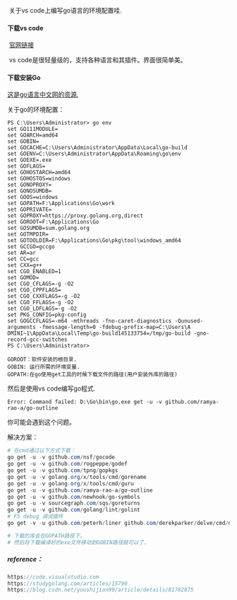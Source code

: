 ​	关于vs code上编写go语言的环境配置哇.

#### 下载vs code

​	<a href=" https://code.visualstudio.com/ ">官网链接</a>

​	vs code是很轻量级的，支持各种语言和其插件。界面很简单美。



#### 下载安装Go

​	<a href=" https://studygolang.com/articles/15790 ">这是go语言中文网的资源.</a>



关于go的环境配置：

```
PS C:\Users\Administrator> go env
set GO111MODULE=
set GOARCH=amd64
set GOBIN=
set GOCACHE=C:\Users\Administrator\AppData\Local\go-build
set GOENV=C:\Users\Administrator\AppData\Roaming\go\env
set GOEXE=.exe
set GOFLAGS=
set GOHOSTARCH=amd64
set GOHOSTOS=windows
set GONOPROXY=
set GONOSUMDB=
set GOOS=windows
set GOPATH=F:\Applications\Go\work
set GOPRIVATE=
set GOPROXY=https://proxy.golang.org,direct
set GOROOT=F:\Applications\Go
set GOSUMDB=sum.golang.org
set GOTMPDIR=
set GOTOOLDIR=F:\Applications\Go\pkg\tool\windows_amd64
set GCCGO=gccgo
set AR=ar
set CC=gcc
set CXX=g++
set CGO_ENABLED=1
set GOMOD=
set CGO_CFLAGS=-g -O2
set CGO_CPPFLAGS=
set CGO_CXXFLAGS=-g -O2
set CGO_FFLAGS=-g -O2
set CGO_LDFLAGS=-g -O2
set PKG_CONFIG=pkg-config
set GOGCCFLAGS=-m64 -mthreads -fno-caret-diagnostics -Qunused-arguments -fmessage-length=0 -fdebug-prefix-map=C:\Users\A
DMINI~1\AppData\Local\Temp\go-build145133754=/tmp/go-build -gno-record-gcc-switches
PS C:\Users\Administrator>
```



```
GOROOT：软件安装的根目录.
GOBIN: 运行所需的环境变量.
GOPATH:在go使用get工具的时候下载文件的路径(用户安装外库的路径)
```



然后是使用vs code编写go程式.

```
Error: Command failed: D:\Go\bin\go.exe get -u -v github.com/ramya-rao-a/go-outline
```

你可能会遇到这个问题。



解决方案：

```powershell
# 在cmd通过以下方式下载：
go get -u -v github.com/nsf/gocode
go get -u -v github.com/rogpeppe/godef
go get -u -v github.com/tpng/gopkgs
go get -u -v golang.org/x/tools/cmd/gorename   
go get -u -v golang.org/x/tools/cmd/guru  
go get -u -v github.com/ramya-rao-a/go-outline
go get -u -v github.com/newhook/go-symbols   
go get -u -v sourcegraph.com/sqs/goreturns
go get -u -v github.com/golang/lint/golint
# F5 debug 调试插件
go get -v -u github.com/peterh/liner github.com/derekparker/delve/cmd/dlv

# 下载的库会在GOPATH路径下。
# 然后将下载编译好的exe文件移动到GOBIN路径就可以了.
```





##### reference：

```js
https://code.visualstudio.com
https://studygolang.com/articles/15790
https://blog.csdn.net/youshijian99/article/details/81782875
```

